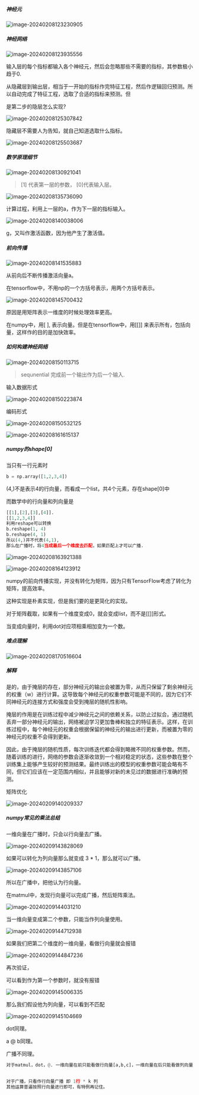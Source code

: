 ##### 神经元

![image-20240208123230905](C:\Users\86186\AppData\Roaming\Typora\typora-user-images\image-20240208123230905.png)

##### 神经网络

![image-20240208123935556](C:\Users\86186\AppData\Roaming\Typora\typora-user-images\image-20240208123935556.png)

输入层的每个指标都输入各个神经元，然后会忽略那些不需要的指标，其参数极小趋于0.

从隐藏层到输出层，相当于一开始的指标作完特征工程，然后作逻辑回归预测。所以自动完成了特征工程，选取了合适的指标来预测。但

是第二步的隐层怎么实现?

![image-20240208125307842](C:\Users\86186\AppData\Roaming\Typora\typora-user-images\image-20240208125307842.png)

隐藏层不需要人为告知，就自己知道选取什么指标。

![image-20240208125503687](C:\Users\86186\AppData\Roaming\Typora\typora-user-images\image-20240208125503687.png)

##### 数学原理细节

![image-20240208130921041](C:\Users\86186\AppData\Roaming\Typora\typora-user-images\image-20240208130921041.png)

> [1] 代表第一层的参数， [0]代表输入层。

![image-20240208135736090](C:\Users\86186\AppData\Roaming\Typora\typora-user-images\image-20240208135736090.png)

计算过程，利用上一层的a，作为下一层的指标输入。

![image-20240208140038006](C:\Users\86186\AppData\Roaming\Typora\typora-user-images\image-20240208140038006.png)

g，又叫作激活函数，因为他产生了激活值。

##### 前向传播

![image-20240208141535883](C:\Users\86186\AppData\Roaming\Typora\typora-user-images\image-20240208141535883.png)

从前向后不断传播激活向量a。

在tensorflow中，不用np的一个方括号表示，用两个方括号表示。

![image-20240208145700432](C:\Users\86186\AppData\Roaming\Typora\typora-user-images\image-20240208145700432.png)

原因是用矩阵表示一维度的时候处理效率更高。

在numpy中，用[ ], 表示向量。但是在tensorflow中，用[[]] 来表示所有，包括向量，这样作的目的是加快效率。



##### 如何构建神经网络

![image-20240208150113715](C:\Users\86186\AppData\Roaming\Typora\typora-user-images\image-20240208150113715.png)

> sequnential 完成前一个输出作为后一个输入.

输入数据形式

![image-20240208150223874](C:\Users\86186\AppData\Roaming\Typora\typora-user-images\image-20240208150223874.png)

编码形式

![image-20240208150532125](C:\Users\86186\AppData\Roaming\Typora\typora-user-images\image-20240208150532125.png)

![image-20240208161615137](C:\Users\86186\AppData\Roaming\Typora\typora-user-images\image-20240208161615137.png)

##### numpy的shape[0]

当只有一行元素时 

```python
b = np.array([1,2,3,4])
```

(4,)不是表示4的行向量，而看成一个list，共4个元素，存在shape[0]中

而数学中的行向量和列向量是

```python
[[1],[2],[3],[4]]. 
[[1,2,3,4]]
利用reshape可以转换
b.reshape(1, 4)
b.reshape(4, 1)
所以(4,)并不代表(4,1), 
那么在广播时，将4当成最后一个维度去匹配，如果匹配上才可以广播.
```

![image-20240208163921388](C:\Users\86186\AppData\Roaming\Typora\typora-user-images\image-20240208163921388.png)

![image-20240208164123912](C:\Users\86186\AppData\Roaming\Typora\typora-user-images\image-20240208164123912.png)

numpy的前向传播实现，并没有转化为矩阵，因为只有TensorFlow考虑了转化为矩阵，提高效率。

这种实现是朴素实现，但是我们要的是更简化的实现。

对于矩阵截取，如果有一个维度变成0，就会变成list，而不是[[]]形式。

当变成向量时，利用dot对应项相乘相加变为一个数。

##### 难点理解

![image-20240208170516604](C:\Users\86186\AppData\Roaming\Typora\typora-user-images\image-20240208170516604.png)

##### 解释

是的，由于掩层的存在，部分神经元的输出会被置为零，从而只保留了剩余神经元的权重（w）进行计算。这导致每个神经元的权重参数可能是不同的，因为它们不同神经元的连接方式和强度会受到掩层的随机性影响。

掩层的作用是在训练过程中减少神经元之间的依赖关系，以防止过拟合。通过随机丢弃一部分神经元的输出，网络被迫学习更加鲁棒和独立的特征表示。这样，在训练过程中，每个神经元的权重会根据保留的神经元的输出进行更新，而被置为零的神经元的权重不会得到更新。

因此，由于掩层的随机性质，每次训练迭代都会得到略微不同的权重参数。然而，随着训练的进行，网络的参数会逐渐收敛到一个相对稳定的状态，这些参数在整个训练集上能够产生较好的预测结果。最终训练出的模型的权重参数可能会略有不同，但它们应该在一定范围内相似，并且能够对新的未见过的数据进行准确的预测。

矩阵优化

![image-20240209140209337](C:\Users\86186\AppData\Roaming\Typora\typora-user-images\image-20240209140209337.png)

##### numpy常见的乘法总结

一维向量在广播时，只会以行向量去广播。

![image-20240209143828069](C:\Users\86186\AppData\Roaming\Typora\typora-user-images\image-20240209143828069.png)

如果可以转化为列向量那么就变成 3 * 1，那么就可以广播。

![image-20240209143857106](C:\Users\86186\AppData\Roaming\Typora\typora-user-images\image-20240209143857106.png)

所以在广播中，把他认为行向量。

在matmul中，发现行向量可以完成广播，然后矩阵乘法。

![image-20240209144031210](C:\Users\86186\AppData\Roaming\Typora\typora-user-images\image-20240209144031210.png)

当一维向量变成第二个参数，只能当作列向量使用。

![image-20240209144712938](C:\Users\86186\AppData\Roaming\Typora\typora-user-images\image-20240209144712938.png)

如果我们把第二个维度的一维向量，看做行向量就会报错

![image-20240209144847236](C:\Users\86186\AppData\Roaming\Typora\typora-user-images\image-20240209144847236.png)

再次验证，

可以看到作为第一个参数时，就没有报错

![image-20240209145006335](C:\Users\86186\AppData\Roaming\Typora\typora-user-images\image-20240209145006335.png)

那么我们假设他为列向量，可以看到不匹配

![image-20240209145104669](C:\Users\86186\AppData\Roaming\Typora\typora-user-images\image-20240209145104669.png)

dot同理。

a @ b同理。

广播不同理。

```python
对于matmul，dot，@. 一维向量在前只能看做行向量[a,b,c]，一维向量在后只能看做列向量。[a
                                                                         b
                                                                         c]
对于广播，只看作行向量广播 即 1行 * k 列
其他运算普遍按照行向量进行即可，有特例再记住。
```

